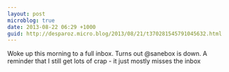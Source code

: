 ```yaml
---
layout: post
microblog: true
date: 2013-08-22 06:29 +1000
guid: http://desparoz.micro.blog/2013/08/21/t370281545791045632.html
---
```

Woke up this morning to a full inbox. Turns out @sanebox is down. A reminder that I still get lots of crap - it just mostly misses the inbox
